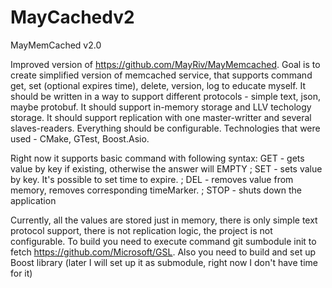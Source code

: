 # MayCachedv2
MayMemCached v2.0

Improved version of https://github.com/MayRiv/MayMemcached.
Goal is to create simplified version of memcached service, that supports command get, set (optional expires time), delete, version, log to educate myself. 
It should be written in a way to support different protocols - simple text, json, maybe protobuf.
It should support in-memory storage and LLV techology storage.
It should support replication with one master-writter and several slaves-readers.
Everything should be configurable.
Technologies that were used - CMake, GTest, Boost.Asio.


Right now it supports basic command with following syntax:
GET <id> - gets value by key if existing, otherwise the answer will EMPTY ;
SET <id> <value> <optional seconds> - sets value by key. It's possible to set time to expire. ; 
DEL <id> - removes value from memory, removes corresponding timeMarker. ;
STOP - shuts down the application

Currently, all the values are stored just in memory,  there is only simple text protocol support, there is not replication logic, the project is not configurable.
To build you need to execute command git sumbodule init to fetch https://github.com/Microsoft/GSL.
Also you need to build and set up Boost library (later I will set up it as submodule, right now I don't have time for it)

